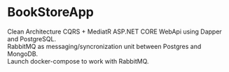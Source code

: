 # BookStoreApp
Clean Architecture CQRS + MediatR ASP.NET CORE WebApi using Dapper and PostgreSQL.<br>
RabbitMQ as messaging/syncronization unit between Postgres and MongoDB.<br>
Launch docker-compose to work with RabbitMQ.<br>
